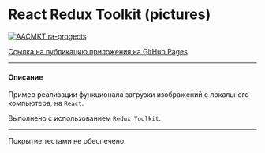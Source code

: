 # React Redux Toolkit (pictures)

[![AACMKT ra-progects](https://github.com/AACMKT/ra-redux-toolkit_pictures/actions/workflows/web.yml/badge.svg)](https://github.com/AACMKT/ra-redux-toolkit_pictures/actions/workflows/web.yml)

[Ссылка на публикацию приложения на GitHub Pages](https://aacmkt.github.io/ra-redux-toolkit_pictures)

---

#### Описание

Пример реализации функционала загрузки изображений с локального компьютера, на `React`.

Выполнено с использованием `Redux Toolkit`.

---
Покрытие тестами не обеспечено
